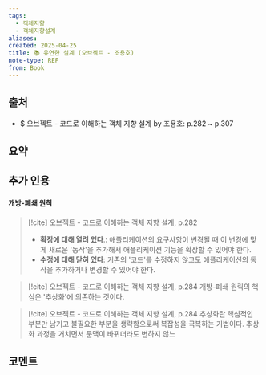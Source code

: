 ```yaml
---
tags:
  - 객체지향
  - 객체지향설계
aliases: 
created: 2025-04-25
title: 📚 유연한 설계 (오브젝트 - 조용호)
note-type: REF
from: Book
---
```


## 출처

- $ 오브젝트 - 코드로 이해하는 객체 지향 설계 by 조용호: p.282 ~ p.307

## 요약

## 추가 인용

#### 개방-폐쇄 원칙

>[!cite] 오브젝트 - 코드로 이해하는 객체 지향 설계, p.282
>- **확장에 대해 열려 있다**.: 애플리케이션의 요구사항이 변경될 때 이 변경에 맞게 새로운 '동작'을 추가해서 애플리케이션 기능을 확장할 수 있어야 한다.
>- **수정에 대해 닫혀 있다**: 기존의 '코드'를 수정하지 않고도 애플리케이션의 동작을 추가하거나 변경할 수 있어야 한다.

>[!cite] 오브젝트 - 코드로 이해하는 객체 지향 설계, p.284
>개방-폐쇄 원릭의 핵심은 '추상화'에 의존하는 것이다.

>[!cite] 오브젝트 - 코드로 이해하는 객체 지향 설계, p.284
>추상화란 핵심적인 부분만 남기고 불필요한 부분을 생략함으로써 복잡성을 극복하는 기법이다. 추상화 과정을 거치면서 문맥이 바뀌더라도 변하지 않느



## 코멘트